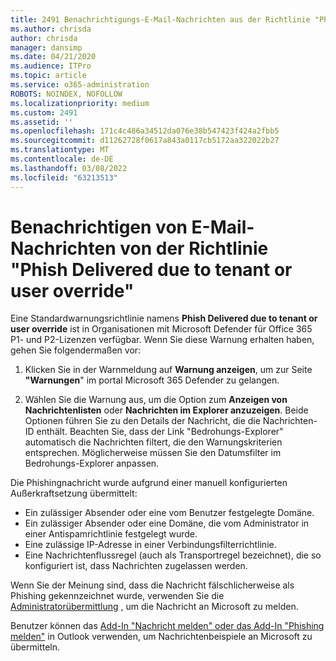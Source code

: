 ```yaml
---
title: 2491 Benachrichtigungs-E-Mail-Nachrichten aus der Richtlinie "Phishing aufgrund von Mandanten- oder Benutzerüberschreibung"
ms.author: chrisda
author: chrisda
manager: dansimp
ms.date: 04/21/2020
ms.audience: ITPro
ms.topic: article
ms.service: o365-administration
ROBOTS: NOINDEX, NOFOLLOW
ms.localizationpriority: medium
ms.custom: 2491
ms.assetid: ''
ms.openlocfilehash: 171c4c486a34512da076e38b547423f424a2fbb5
ms.sourcegitcommit: d11262728f0617a843a0117cb5172aa322022b27
ms.translationtype: MT
ms.contentlocale: de-DE
ms.lasthandoff: 03/08/2022
ms.locfileid: "63213513"
---
```

# <a name="alert-email-messages-from-the-phish-delivered-due-to-tenant-or-user-override-policy"></a>Benachrichtigen von E-Mail-Nachrichten von der Richtlinie "Phish Delivered due to tenant or user override"

Eine Standardwarnungsrichtlinie namens **Phish Delivered due to tenant or user override** ist in Organisationen mit Microsoft Defender für Office 365 P1- und P2-Lizenzen verfügbar. Wenn Sie diese Warnung erhalten haben, gehen Sie folgendermaßen vor:

1. Klicken Sie in der Warnmeldung auf **Warnung anzeigen**, um zur Seite **"Warnungen**" im portal Microsoft 365 Defender zu gelangen.

2. Wählen Sie die Warnung aus, um die Option zum **Anzeigen von Nachrichtenlisten** oder **Nachrichten im Explorer anzuzeigen**. Beide Optionen führen Sie zu den Details der Nachricht, die die Nachrichten-ID enthält. Beachten Sie, dass der Link "Bedrohungs-Explorer" automatisch die Nachrichten filtert, die den Warnungskriterien entsprechen. Möglicherweise müssen Sie den Datumsfilter im Bedrohungs-Explorer anpassen.

Die Phishingnachricht wurde aufgrund einer manuell konfigurierten Außerkraftsetzung übermittelt:

- Ein zulässiger Absender oder eine vom Benutzer festgelegte Domäne.
- Ein zulässiger Absender oder eine Domäne, die vom Administrator in einer Antispamrichtlinie festgelegt wurde.
- Eine zulässige IP-Adresse in einer Verbindungsfilterrichtlinie.
- Eine Nachrichtenflussregel (auch als Transportregel bezeichnet), die so konfiguriert ist, dass Nachrichten zugelassen werden.

Wenn Sie der Meinung sind, dass die Nachricht fälschlicherweise als Phishing gekennzeichnet wurde, verwenden Sie die [Administratorübermittlung](https://docs.microsoft.com/microsoft-365/security/office-365-security/admin-submission) , um die Nachricht an Microsoft zu melden.

Benutzer können das [Add-In "Nachricht melden" oder das Add-In "Phishing melden"](https://docs.microsoft.com/microsoft-365/security/office-365-security/enable-the-report-message-add-in) in Outlook verwenden, um Nachrichtenbeispiele an Microsoft zu übermitteln.
